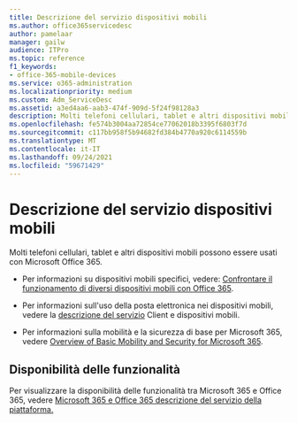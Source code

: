 ```yaml
---
title: Descrizione del servizio dispositivi mobili
ms.author: office365servicedesc
author: pamelaar
manager: gailw
audience: ITPro
ms.topic: reference
f1_keywords:
- office-365-mobile-devices
ms.service: o365-administration
ms.localizationpriority: medium
ms.custom: Adm_ServiceDesc
ms.assetid: a3ed4aa6-aab3-474f-909d-5f24f98128a3
description: Molti telefoni cellulari, tablet e altri dispositivi mobili possono essere usati con Microsoft Office 365.
ms.openlocfilehash: fe574b3004aa72854ce77062018b3395f6803f7d
ms.sourcegitcommit: c117bb958f5b94682fd384b4770a920c6114559b
ms.translationtype: MT
ms.contentlocale: it-IT
ms.lasthandoff: 09/24/2021
ms.locfileid: "59671429"
---
```

# <a name="mobile-devices-service-description"></a>Descrizione del servizio dispositivi mobili

Molti telefoni cellulari, tablet e altri dispositivi mobili possono essere usati con Microsoft Office 365. 
  
- Per informazioni su dispositivi mobili specifici, vedere: [Confrontare il funzionamento di diversi dispositivi mobili con Office 365](https://go.microsoft.com/fwlink/p/?LinkId=282337).
    
- Per informazioni sull'uso della posta elettronica nei dispositivi mobili, vedere la [descrizione del servizio](../exchange-online-service-description/clients-and-mobile-devices.md) Client e dispositivi mobili. 
    
- Per informazioni sulla mobilità e la sicurezza di base per Microsoft 365, vedere [Overview of Basic Mobility and Security for Microsoft 365](/microsoft-365/admin/basic-mobility-security/overview).
    
## <a name="feature-availability"></a>Disponibilità delle funzionalità

Per visualizzare la disponibilità delle funzionalità tra Microsoft 365 e Office 365, vedere [Microsoft 365 e Office 365 descrizione del servizio della piattaforma.](office-365-platform-service-description.md)
